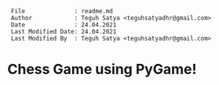 ```
 File              : readme.md
 Author            : Teguh Satya <teguhsatyadhr@gmail.com>
 Date              : 24.04.2021
 Last Modified Date: 24.04.2021
 Last Modified By  : Teguh Satya <teguhsatyadhr@gmail.com>
```


# Chess Game using PyGame!


